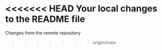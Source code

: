 <<<<<<< HEAD
Your local changes to the README file
=======
Changes from the remote repository
>>>>>>> origin/main

